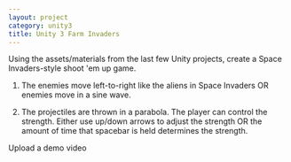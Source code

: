 ```yaml
---
layout: project
category: unity3
title: Unity 3 Farm Invaders
---
```


Using the assets/materials from the last few Unity projects, create a Space Invaders-style shoot 'em up game.

1. The enemies move left-to-right like the aliens in Space Invaders OR enemies move in a sine wave.

1. The projectiles are thrown in a parabola. The player can control the strength. Either use up/down arrows to adjust the strength OR the amount of time that spacebar is held determines the strength.






Upload a demo video